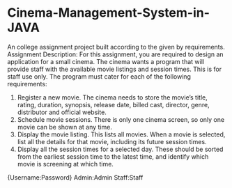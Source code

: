 # Cinema-Management-System-in-JAVA
An college assignment project built according to the given by requirements. 
Assignment Description:
For this assignment, you are required to design an application for a small cinema. The cinema wants a program that will provide staff with the available movie listings and session times. This is for staff use only.
The program must cater for each of the following requirements:
1) Register a new movie. The cinema needs to store the movie’s title, rating, duration, synopsis, release date, billed cast, director, genre, distributor and official website.
2) Schedule movie sessions. There is only one cinema screen, so only one movie can be shown at any time.
3) Display the movie listing. This lists all movies. When a movie is selected, list all the details for that movie, including its future session times.
4) Display all the session times for a selected day. These should be sorted from the earliest session time to the latest time, and identify which movie is screening at which time.

{Username:Password}
Admin:Admin
Staff:Staff
 
